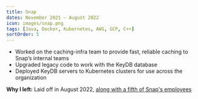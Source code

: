 ```yaml
---
title: Snap
dates: November 2021 – August 2022
icon: images/snap.png
tags: [Java, Docker, Kubernetes, AWS, GCP, C++]
sortOrder: 5
---
```


-   Worked on the caching-infra team to provide fast, reliable caching to Snap’s internal teams
-   Upgraded legacy code to work with the KeyDB database
-   Deployed KeyDB servers to Kubernetes clusters for use across the organization

**Why I left:** Laid off in August 2022, [along with a fifth of Snap's employees](https://www.nytimes.com/2022/08/31/technology/snap-layoffs-restructuring.html)
